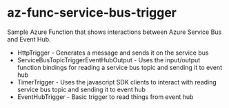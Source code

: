 # az-func-service-bus-trigger

Sample Azure Function that shows interactions between Azure Service Bus and Event Hub.

* HttpTrigger - Generates a message and sends it on the service bus
* ServiceBusTopicTriggerEventHubOutput - Uses the input/output function bindings for reading a service bus topic and sending it to event hub
* TimerTrigger - Uses the javascript SDK clients to interact with reading service bus topic and sending it to event hub
* EventHubTrigger - Basic trigger to read things from event hub